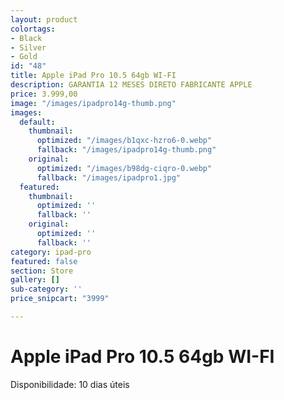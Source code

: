 ```yaml
---
layout: product
colortags:
- Black
- Silver
- Gold
id: "48"
title: Apple iPad Pro 10.5 64gb WI-FI
description: GARANTIA 12 MESES DIRETO FABRICANTE APPLE
price: 3.999,00
image: "/images/ipadpro14g-thumb.png"
images:
  default:
    thumbnail:
      optimized: "/images/b1qxc-hzro6-0.webp"
      fallback: "/images/ipadpro14g-thumb.png"
    original:
      optimized: "/images/b98dg-ciqro-0.webp"
      fallback: "/images/ipadpro1.jpg"
  featured:
    thumbnail:
      optimized: ''
      fallback: ''
    original:
      optimized: ''
      fallback: ''
category: ipad-pro
featured: false
section: Store
gallery: []
sub-category: ''
price_snipcart: "3999"

---
```

# Apple iPad Pro 10.5 64gb WI-FI

Disponibilidade: 10 dias úteis